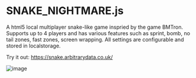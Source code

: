 # SNAKE_NIGHTMARE.js
A html5 local multiplayer snake-like game inspried by the game BMTron. Supports up to 4 players and has various features such as sprint, bomb, no tail zones, fast zones, screen wrapping. All settings are configurable and stored in localstorage.

Try it out: https://snake.arbitrarydata.co.uk/

![image](https://user-images.githubusercontent.com/15925007/113579849-c4cdbb80-961c-11eb-87b7-9942bbfd4947.png)
